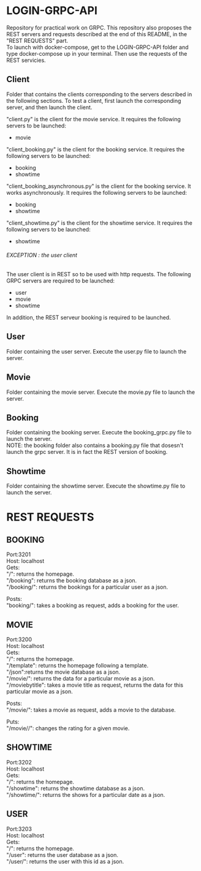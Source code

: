 # LOGIN-GRPC-API
Repository for practical work on GRPC.
This repository also proposes the REST servers and requests described at the end of this README, in the "REST REQUESTS" part.  
To launch with docker-compose, get to the LOGIN-GRPC-API folder and type docker-compose up in your terminal. Then use the requests of the REST servicies.  

## Client
Folder that contains the clients corresponding to the servers described in the following sections.
To test a client, first launch the corresponding server, and then launch the client.

"client.py" is the client for the movie service. It requires the following servers to be launched:  
- movie

"client_booking.py" is the client for the booking service. It requires the following servers to be launched:  
- booking  
- showtime  

"client_booking_asynchronous.py" is the client for the booking service. It works asynchronously. It requires the following servers to be launched:  
- booking  
- showtime  

"client_showtime.py" is the client for the showtime service. It requires the following servers to be launched:  
- showtime  

###### EXCEPTION : the user client
The user client is in REST so to be used with http requests. The following GRPC servers are required to be launched:  
- user  
- movie
- showtime
  
In addition, the REST serveur booking is required to be launched.     

## User
Folder containing the user server. Execute the user.py file to launch the server.

## Movie
Folder containing the movie server. Execute the movie.py file to launch the server.

## Booking
Folder containing the booking server. Execute the booking_grpc.py file to launch the server.  
NOTE: the booking folder also contains a booking.py file that dosesn't launch the grpc server. It is in fact the REST version of booking.

## Showtime
Folder containing the showtime server. Execute the showtime.py file to launch the server.


# REST REQUESTS
## BOOKING

Port:3201  
Host: localhost  
Gets:   
"/": returns the homepage.  
"/booking": returns the booking database as a json.  
"/booking/<userid>": returns the bookings for a particular user as a json.  

Posts:  
"booking/<userid>": takes a booking as request, adds a booking for the user.  

## MOVIE
Port:3200  
Host: localhost  
Gets:   
"/": returns the homepage.  
"/template": returns the homepage following a template.  
"/json":returns the movie database as a json.  
"/movie/<movieid>": returns the data for a particular movie as a json.  
"/moviebytitle": takes a movie title as request, returns the data for this particular movie as a json.  

Posts:  
"/movie/<movieid>": takes a movie as request, adds a movie to the database.  

Puts:   
"/movie/<movieid>/<rate>": changes the rating for a given movie.  

## SHOWTIME 
Port:3202  
Host: localhost  
Gets:   
"/": returns the homepage.  
"/showtime": returns the showtime database as a json.  
"/showtime/<date>": returns the shows for a particular date as a json.  

## USER
Port:3203  
Host: localhost  
Gets:   
"/": returns the homepage.  
"/user": returns the user database as a json.  
"/user/<userid>": returns the user with this id as a json.  
